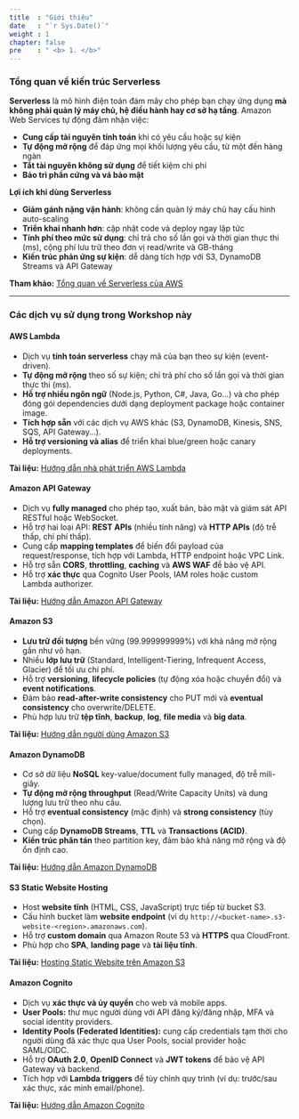```yaml
---
title  : "Giới thiệu"
date   : "`r Sys.Date()`"
weight : 1
chapter: false
pre    : " <b> 1. </b>"
---
```


### Tổng quan về kiến trúc Serverless
**Serverless** là mô hình điện toán đám mây cho phép bạn chạy ứng dụng **mà không phải quản lý máy chủ, hệ điều hành hay cơ sở hạ tầng**. Amazon Web Services tự động đảm nhận việc:
- **Cung cấp tài nguyên tính toán** khi có yêu cầu hoặc sự kiện  
- **Tự động mở rộng** để đáp ứng mọi khối lượng yêu cầu, từ một đến hàng ngàn  
- **Tắt tài nguyên không sử dụng** để tiết kiệm chi phí  
- **Bảo trì phần cứng và vá bảo mật**

**Lợi ích khi dùng Serverless**
- **Giảm gánh nặng vận hành**: không cần quản lý máy chủ hay cấu hình auto-scaling  
- **Triển khai nhanh hơn**: cập nhật code và deploy ngay lập tức  
- **Tính phí theo mức sử dụng**: chỉ trả cho số lần gọi và thời gian thực thi (ms), cộng phí lưu trữ theo đơn vị read/write và GB-tháng  
- **Kiến trúc phản ứng sự kiện**: dễ dàng tích hợp với S3, DynamoDB Streams và API Gateway

**Tham khảo:** [Tổng quan về Serverless của AWS](https://aws.amazon.com/serverless/)

---

### Các dịch vụ sử dụng trong Workshop này

#### AWS Lambda  
- Dịch vụ **tính toán serverless** chạy mã của bạn theo sự kiện (event-driven).  
- **Tự động mở rộng** theo số sự kiện; chỉ trả phí cho số lần gọi và thời gian thực thi (ms).  
- **Hỗ trợ nhiều ngôn ngữ** (Node.js, Python, C#, Java, Go…) và cho phép đóng gói dependencies dưới dạng deployment package hoặc container image.  
- **Tích hợp sẵn** với các dịch vụ AWS khác (S3, DynamoDB, Kinesis, SNS, SQS, API Gateway…).  
- **Hỗ trợ versioning và alias** để triển khai blue/green hoặc canary deployments.  

**Tài liệu:** [Hướng dẫn nhà phát triển AWS Lambda](https://docs.aws.amazon.com/lambda/latest/dg/)

#### Amazon API Gateway  
- Dịch vụ **fully managed** cho phép tạo, xuất bản, bảo mật và giám sát API RESTful hoặc WebSocket.  
- Hỗ trợ hai loại API: **REST APIs** (nhiều tính năng) và **HTTP APIs** (độ trễ thấp, chi phí thấp).  
- Cung cấp **mapping templates** để biến đổi payload của request/response, tích hợp với Lambda, HTTP endpoint hoặc VPC Link.  
- Hỗ trợ sẵn **CORS**, **throttling**, **caching** và **AWS WAF** để bảo vệ API.  
- Hỗ trợ **xác thực** qua Cognito User Pools, IAM roles hoặc custom Lambda authorizer.  

**Tài liệu:** [Hướng dẫn Amazon API Gateway](https://docs.aws.amazon.com/apigateway/latest/developerguide/)

#### Amazon S3  
- **Lưu trữ đối tượng** bền vững (99.999999999%) với khả năng mở rộng gần như vô hạn.  
- Nhiều **lớp lưu trữ** (Standard, Intelligent-Tiering, Infrequent Access, Glacier) để tối ưu chi phí.  
- Hỗ trợ **versioning**, **lifecycle policies** (tự động xóa hoặc chuyển đổi) và **event notifications**.  
- Đảm bảo **read-after-write consistency** cho PUT mới và **eventual consistency** cho overwrite/DELETE.  
- Phù hợp lưu trữ **tệp tĩnh**, **backup**, **log**, **file media** và **big data**.  

**Tài liệu:** [Hướng dẫn người dùng Amazon S3](https://docs.aws.amazon.com/AmazonS3/latest/userguide/)

#### Amazon DynamoDB  
- Cơ sở dữ liệu **NoSQL** key-value/document fully managed, độ trễ mili-giây.  
- **Tự động mở rộng throughput** (Read/Write Capacity Units) và dung lượng lưu trữ theo nhu cầu.  
- Hỗ trợ **eventual consistency** (mặc định) và **strong consistency** (tùy chọn).  
- Cung cấp **DynamoDB Streams**, **TTL** và **Transactions (ACID)**.  
- **Kiến trúc phân tán** theo partition key, đảm bảo khả năng mở rộng và độ ổn định cao.  

**Tài liệu:** [Hướng dẫn Amazon DynamoDB](https://docs.aws.amazon.com/amazondynamodb/latest/developerguide/)

#### S3 Static Website Hosting  
- Host **website tĩnh** (HTML, CSS, JavaScript) trực tiếp từ bucket S3.  
- Cấu hình bucket làm **website endpoint** (ví dụ `http://<bucket-name>.s3-website-<region>.amazonaws.com`).  
- Hỗ trợ **custom domain** qua Amazon Route 53 và **HTTPS** qua CloudFront.  
- Phù hợp cho **SPA**, **landing page** và **tài liệu tĩnh**.  

**Tài liệu:** [Hosting Static Website trên Amazon S3](https://docs.aws.amazon.com/AmazonS3/latest/userguide/WebsiteHosting.html)

#### Amazon Cognito  
- Dịch vụ **xác thực và ủy quyền** cho web và mobile apps.  
- **User Pools:** thư mục người dùng với API đăng ký/đăng nhập, MFA và social identity providers.  
- **Identity Pools (Federated Identities):** cung cấp credentials tạm thời cho người dùng đã xác thực qua User Pools, social provider hoặc SAML/OIDC.  
- Hỗ trợ **OAuth 2.0**, **OpenID Connect** và **JWT tokens** để bảo vệ API Gateway và backend.  
- Tích hợp với **Lambda triggers** để tùy chỉnh quy trình (ví dụ: trước/sau xác thực, xác minh email/phone).  

**Tài liệu:** [Hướng dẫn Amazon Cognito](https://docs.aws.amazon.com/cognito/latest/developerguide/)
